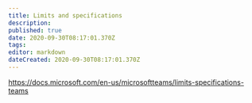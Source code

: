```yaml
---
title: Limits and specifications
description: 
published: true
date: 2020-09-30T08:17:01.370Z
tags: 
editor: markdown
dateCreated: 2020-09-30T08:17:01.370Z
---
```



https://docs.microsoft.com/en-us/microsoftteams/limits-specifications-teams